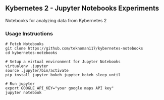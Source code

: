 ## Kybernetes 2 - Jupyter Notebooks Experiments

Notebooks for analyzing data from Kybernetes 2

### Usage Instructions
```
# Fetch Notebooks
git clone https://github.com/teknoman117/kybernetes-notebooks
cd kybernetes-notebooks

# Setup a virtual environment for Jupyter Notebooks
virtualenv .jupyter
source .jupyter/bin/activate
pip install jupyter bokeh jupyter_bokeh sleep_until

# Run jupyter
export GOOGLE_API_KEY="your google maps API key"
jupyter notebook
```
